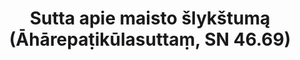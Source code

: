 ---
layout: page
title: 'Sutta apie maisto šlykštumą (Āhārepaṭikūlasuttaṃ, SN 46.69)'
category: susijusios suttos
index: 
    - Meditacija
    - Maisto šlykštumas (āhāre paṭikūlasaññā)
sortIndex: 46069
tags: 
    - Meditacija
    - Maisto šlykštumas (āhāre paṭikūlasaññā)
suttacentral: sn46.69
---